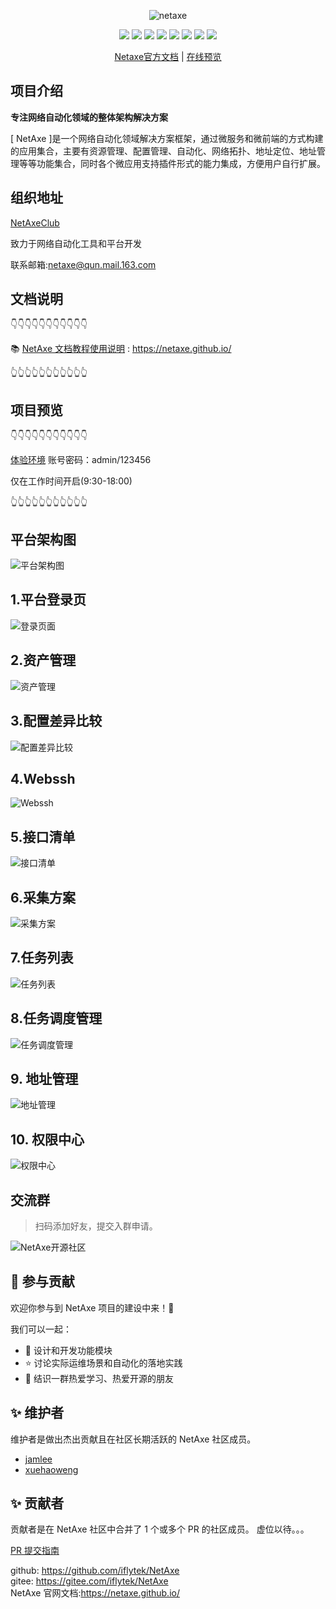 <p align="center">
    <img src="readme/logo.png" alt="netaxe" />
</p>


<p align="center">
    <img src="https://img.shields.io/badge/Python-brightgreen.svg"/>
    <img src="https://img.shields.io/badge/Django-orange.svg"/>
    <img src="https://img.shields.io/badge/FastAPI-brightgreen.svg"/>
    <img src="https://img.shields.io/badge/Vue3-blue.svg"/>
    <img src="https://img.shields.io/badge/Vite-orange.svg"/>
    <img src="https://img.shields.io/badge/NaiveUI-blue.svg"/>
    <img src="https://img.shields.io/badge/license-Apache-green.svg"/>
    <a href="https://gitee.com/NetAxeClub" target="_blank">
        <img src="https://img.shields.io/badge/Author-NetAxeClub-orange.svg"/>
    </a>
</p>
<p align="center">
 <a target="_blank" href="https://netaxe.github.io">Netaxe官方文档</a> |  <a target="_blank" href="http://47.99.86.164:9980">在线预览</a> 
</p>
<!-- <a href='https://gitee.com/IFLY-DevNet/net-axe/stargazers'><img src='https://gitee.com/IFLY-DevNet/net-axe/badge/star.svg?theme=dark' alt='star'></img></a>
<a href='https://gitee.com/IFLY-DevNet/net-axe/members'><img src='https://gitee.com/IFLY-DevNet/net-axe/badge/fork.svg?theme=white' alt='fork'></img></a> -->

<!-- [![IFLY-DevNet/NetAxe](https://gitee.com/IFLY-DevNet/net-axe/widgets/widget_card.svg?colors=2877c7,e0e0e0,bddcff,e3e9ed,666666,9b9b9b)](https://gitee.com/IFLY-DevNet/net-axe) -->

## 项目介绍

**专注网络自动化领域的整体架构解决方案**

[ NetAxe ]是一个网络自动化领域解决方案框架，通过微服务和微前端的方式构建的应用集合，主要有资源管理、配置管理、自动化、网络拓扑、地址定位、地址管理等等功能集合，同时各个微应用支持插件形式的能力集成，方便用户自行扩展。

## 组织地址

[NetAxeClub](https://gitee.com/NetAxeClub)

致力于网络自动化工具和平台开发

联系邮箱:netaxe@qun.mail.163.com

## 文档说明

👇👇👇👇👇👇👇👇👇👇👇

📚 [NetAxe 文档教程使用说明](https://netaxe.github.io/) : https://netaxe.github.io/

👆👆👆👆👆👆👆👆👆👆👆
## 项目预览

👇👇👇👇👇👇👇👇👇👇👇

[体验环境](http://47.99.86.164:9980) 账号密码：admin/123456

仅在工作时间开启(9:30-18:00)

👆👆👆👆👆👆👆👆👆👆👆

## 平台架构图

![平台架构图](https://self-bucket-1258377547.cos.ap-shanghai.myqcloud.com/picgo-test/%E6%9E%B6%E6%9E%84%E5%9B%BE.3vrmin46me00.webp)

## 1.平台登录页

![登录页面](https://self-bucket-1258377547.cos.ap-shanghai.myqcloud.com/picgo-test/%E7%99%BB%E5%BD%95.jpg)

## 2.资产管理

![资产管理](https://self-bucket-1258377547.cos.ap-shanghai.myqcloud.com/picgo-test/%E8%B5%84%E4%BA%A7%E7%AE%A1%E7%90%86.jpg)

## 3.配置差异比较

![配置差异比较](https://self-bucket-1258377547.cos.ap-shanghai.myqcloud.com/picgo-test/%E9%85%8D%E7%BD%AE%E5%B7%AE%E5%BC%82%E6%AF%94%E8%BE%83.jpg)

## 4.Webssh

![Webssh](https://self-bucket-1258377547.cos.ap-shanghai.myqcloud.com/picgo-test/webssh.jpg)

## 5.接口清单

![接口清单](https://self-bucket-1258377547.cos.ap-shanghai.myqcloud.com/picgo-test/%E6%8E%A5%E5%8F%A3%E6%B8%85%E5%8D%95.jpg)

## 6.采集方案

![采集方案](https://self-bucket-1258377547.cos.ap-shanghai.myqcloud.com/picgo-test/%E9%87%87%E9%9B%86%E6%96%B9%E6%A1%88.jpg)

## 7.任务列表

![任务列表](https://self-bucket-1258377547.cos.ap-shanghai.myqcloud.com/picgo-test/%E4%BB%BB%E5%8A%A1%E5%88%97%E8%A1%A8.jpg)

## 8.任务调度管理

![任务调度管理](https://self-bucket-1258377547.cos.ap-shanghai.myqcloud.com/picgo-test/%E4%BB%BB%E5%8A%A1%E8%B0%83%E5%BA%A6.jpg)

## 9. 地址管理

![地址管理](https://self-bucket-1258377547.cos.ap-shanghai.myqcloud.com/picgo-test/%E5%9C%B0%E5%9D%80%E7%AE%A1%E7%90%86.jpg)

## 10. 权限中心

![权限中心](https://self-bucket-1258377547.cos.ap-shanghai.myqcloud.com/picgo-test/%E6%9D%83%E9%99%90%E4%B8%AD%E5%BF%83.jpg)

## 交流群

> 扫码添加好友，提交入群申请。
>

![NetAxe开源社区](https://self-bucket-1258377547.cos.ap-shanghai.myqcloud.com/picgo-test/%E5%BE%AE%E4%BF%A1.jpg)

## 🤝 参与贡献

欢迎你参与到 NetAxe 项目的建设中来！🎉

我们可以一起：

- 🎁 设计和开发功能模块
- ⭐ 讨论实际运维场景和自动化的落地实践
- 🎊 结识一群热爱学习、热爱开源的朋友

## ✨ 维护者

维护者是做出杰出贡献且在社区长期活跃的 NetAxe 社区成员。

- [jamlee](https://github.com/M87NET)
- [xuehaoweng](https://github.com/xuehaoweng)

## ✨ 贡献者

贡献者是在 NetAxe 社区中合并了 1 个或多个 PR 的社区成员。
虚位以待。。。

[PR 提交指南](https://mp.weixin.qq.com/s/sP2dC0txvBhExYxbjq94UA)

github: https://github.com/iflytek/NetAxe  
gitee: https://gitee.com/iflytek/NetAxe  
NetAxe 官网文档:https://netaxe.github.io/

